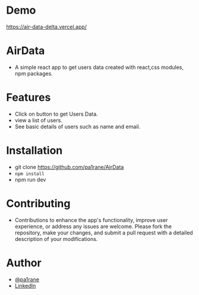 # Demo
https://air-data-delta.vercel.app/
# AirData 
* A simple react app to get users data created with react,css modules, npm packages.
# Features 
* Click on button to get Users Data.
* view a list of users.
* See basic details of users such as name and email.
# Installation
* git clone https://github.com/pa1rane/AirData
* `npm install`
* npm run dev
# Contributing
* Contributions to enhance the app's functionality, improve user experience, or address any issues are welcome. Please fork the repository, make your changes, and submit 
  a pull request with a detailed description of your modifications.
# Author
* [@pa1rane](https://github.com/pa1rane)
* [LinkedIn](https://www.linkedin.com/in/pavan-rane-109258168/)
